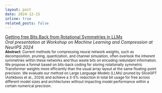 ```yaml
---
layout: post
date: 2024-12-15
inline: true
related_posts: false
---
```


[Getting free Bits Back from Rotational Symmetries in LLMs](https://jiajunhe98.github.io/assets/pdf/bits-back-llm_slides.pdf)\
*Oral presentation at Workshop on Machine Learning and Compression at NeurIPS 2024*\
<sub>**Abstract:** Current methods for compressing neural network weights, such as decomposition, pruning, quantization, and channel simulation, often overlook the inherent symmetries within these networks and thus waste bits on encoding redundant information. We propose a format based on bits-back coding for storing rotationally symmetric Transformer weights more efficiently than the usual array layout at the same floating-point precision. We evaluate our method on Large Language Models (LLMs) pruned by SliceGPT (Ashkboos et al., 2024) and achieve a 3-5% reduction in total bit usage for free across different model sizes and architectures without impacting model performance within a certain numerical precision.</sub>
